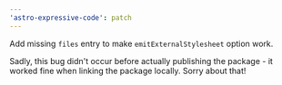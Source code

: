 ```yaml
---
'astro-expressive-code': patch
---
```


Add missing `files` entry to make `emitExternalStylesheet` option work.

Sadly, this bug didn't occur before actually publishing the package - it worked fine when linking the package locally. Sorry about that!
